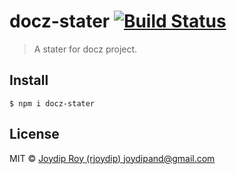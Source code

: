 # docz-stater [![Build Status](https://travis-ci.org/rjoydip/docz-stater.svg?branch=master)](https://travis-ci.org/rjoydip/docz-stater)

> A stater for docz project.

## Install

```
$ npm i docz-stater
```

## License

MIT © [Joydip Roy (rjoydip) <joydipand@gmail.com>](https://github.com/rjoydip/docz-stater/blob/master/license.md)